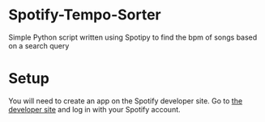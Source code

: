 # Spotify-Tempo-Sorter
Simple Python script written using Spotipy to find the bpm of songs based on a search query


# Setup
You will need to create an app on the Spotify developer site.
Go to [the developer site](https://developer.spotify.com/) and log in with your Spotify account.

